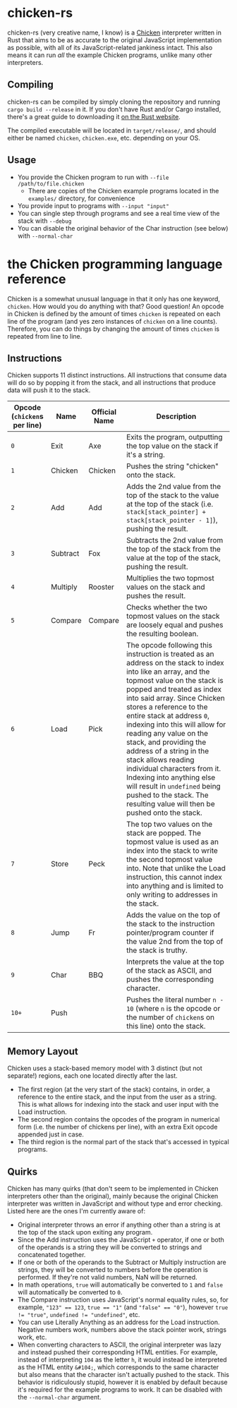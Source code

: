 # chicken-rs
chicken-rs (very creative name, I know) is a [Chicken](https://esolangs.org/wiki/Chicken) interpreter written in Rust that aims to be as accurate to the original JavaScript implementation as possible,
with all of its JavaScript-related jankiness intact. This also means it can run *all* the example Chicken programs, unlike many other interpreters.

## Compiling

chicken-rs can be compiled by simply cloning the repository and running `cargo build --release` in it.
If you don't have Rust and/or Cargo installed, there's a great guide to downloading it [on the Rust website](https://www.rust-lang.org/tools/install).

The compiled executable will be located in `target/release/`, and should either be named `chicken`, `chicken.exe`, etc. depending on your OS.

## Usage

* You provide the Chicken program to run with `--file /path/to/file.chicken`
    * There are copies of the Chicken example programs located in the `examples/` directory, for convenience
* You provide input to programs with `--input "input"`
* You can single step through programs and see a real time view of the stack with `--debug`
* You can disable the original behavior of the Char instruction (see below) with `--normal-char`

# the Chicken programming language reference

Chicken is a somewhat unusual language in that it only has one keyword, `chicken`.
How would you do anything with that? Good question!
An opcode in Chicken is defined by the amount of times `chicken` is repeated on each line of the program (and yes zero instances of `chicken` on a line counts).
Therefore, you can do things by changing the amount of times `chicken` is repeated from line to line.

## Instructions

Chicken supports 11 distinct instructions. All instructions that consume data will do so by popping it from the stack, and all instructions that produce data will push it to the stack.

| Opcode (`chicken`s per line) | Name     | Official Name | Description |
| ---------------------------- | -------- | ------------- | ----------- |
| `0`                          | Exit     | Axe           | Exits the program, outputting the top value on the stack if it's a string. |
| `1`                          | Chicken  | Chicken       | Pushes the string "chicken" onto the stack. |
| `2`                          | Add      | Add           | Adds the 2nd value from the top of the stack to the value at the top of the stack (i.e. `stack[stack_pointer] + stack[stack_pointer - 1]`), pushing the result. |
| `3`                          | Subtract | Fox           | Subtracts the 2nd value from the top of the stack from the value at the top of the stack, pushing the result. |
| `4`                          | Multiply | Rooster       | Multiplies the two topmost values on the stack and pushes the result. |
| `5`                          | Compare  | Compare       | Checks whether the two topmost values on the stack are loosely equal and pushes the resulting boolean. |
| `6`                          | Load     | Pick          | The opcode following this instruction is treated as an address on the stack to index into like an array, and the topmost value on the stack is popped and treated as index into said array. Since Chicken stores a reference to the entire stack at address `0`, indexing into this will allow for reading any value on the stack, and providing the address of a string in the stack allows reading individual characters from it. Indexing into anything else will result in `undefined` being pushed to the stack. The resulting value will then be pushed onto the stack. |
| `7`                          | Store    | Peck          | The top two values on the stack are popped. The topmost value is used as an index into the stack to write the second topmost value into. Note that unlike the Load instruction, this cannot index into anything and is limited to only writing to addresses in the stack. |
| `8`                          | Jump     | Fr            | Adds the value on the top of the stack to the instruction pointer/program counter if the value 2nd from the top of the stack is truthy. |
| `9`                          | Char     | BBQ           | Interprets the value at the top of the stack as ASCII, and pushes the corresponding character. |
| `10+`                        | Push     |               | Pushes the literal number `n - 10` (where `n` is the opcode or the number of `chicken`s on this line) onto the stack. |

## Memory Layout

Chicken uses a stack-based memory model with 3 distinct (but not separate!) regions, each one located directly after the last.

* The first region (at the very start of the stack) contains, in order, a reference to the entire stack, and the input from the user as a string. This is what allows for indexing into the stack and user input with the Load instruction.
* The second region contains the opcodes of the program in numerical form (i.e. the number of chickens per line), with an extra Exit opcode appended just in case.
* The third region is the normal part of the stack that's accessed in typical programs.

## Quirks

Chicken has many quirks (that don't seem to be implemented in Chicken interpreters other than the original), mainly because the original Chicken interpreter was written in JavaScript and without type and error checking.
Listed here are the ones I'm currently aware of:

* Original interpreter throws an error if anything other than a string is at the top of the stack upon exiting any program.
* Since the Add instruction uses the JavaScript `+` operator, if one or both of the operands is a string they will be converted to strings and concatenated together.
* If one or both of the operands to the Subtract or Multiply instruction are strings, they will be converted to numbers before the operation is performed. If they're not valid numbers, NaN will be returned.
* In math operations, `true` will automatically be converted to `1` and `false` will automatically be converted to `0`.
* The Compare instruction uses JavaScript's normal equality rules, so, for example, `"123" == 123`, `true == "1"` (and `"false" == "0"`), however `true != "true"`, `undefined != "undefined"`, etc.
* You can use Literally Anything as an address for the Load instruction. Negative numbers work, numbers above the stack pointer work, strings work, etc.
* When converting characters to ASCII, the original interpreter was lazy and instead pushed their corresponding HTML entities. For example, instead of interpreting `104` as the letter `h`, it would instead be interpreted as the HTML entity `&#104;`, which corresponds to the same character but also means that the character isn't actually pushed to the stack. This behavior is ridiculously stupid, however it is enabled by default because it's required for the example programs to work. It can be disabled with the `--normal-char` argument.
